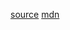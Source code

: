 [source](https://github.com/you-dont-need/You-Dont-Need-Lodash-Underscore#_find  )
[mdn](https://developer.mozilla.org/en-US/docs/Web/JavaScript/Reference/Global_Objects/Array/find)